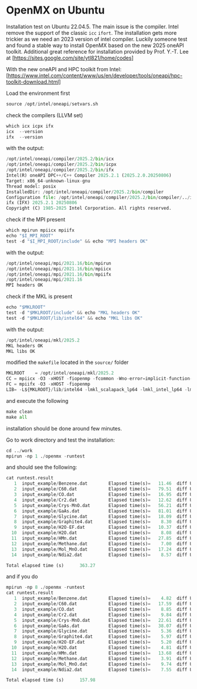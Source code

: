 # OpenMX on Ubuntu

Installation test on Ubuntu 22.04.5. The main issue is the compiler. Intel remove the support of the classic `icc` `ifort`. The installation gets more trickier as we need an 2023 version of intel compiler. Luckily someone test and found a stable way to install OpenMX based on the new 2025 oneAPI toolkit. Additional great reference for installation provided by Prof. Y.-T. Lee at [https://sites.google.com/site/ytl821/home/codes]

With the new oneAPI and HPC toolkit from Intel: [https://www.intel.com/content/www/us/en/developer/tools/oneapi/hpc-toolkit-download.html]

Load the environment first

```python
source /opt/intel/oneapi/setvars.sh
```

check the compilers (LLVM set)

```python
which icx icpx ifx
icx  --version
ifx  --version
```

with the output:

```python
/opt/intel/oneapi/compiler/2025.2/bin/icx
/opt/intel/oneapi/compiler/2025.2/bin/icpx
/opt/intel/oneapi/compiler/2025.2/bin/ifx
Intel(R) oneAPI DPC++/C++ Compiler 2025.2.1 (2025.2.0.20250806)
Target: x86_64-unknown-linux-gnu
Thread model: posix
InstalledDir: /opt/intel/oneapi/compiler/2025.2/bin/compiler
Configuration file: /opt/intel/oneapi/compiler/2025.2/bin/compiler/../icx.cfg
ifx (IFX) 2025.2.1 20250806
Copyright (C) 1985-2025 Intel Corporation. All rights reserved.
```

check if the MPI present

```python
which mpirun mpiicx mpiifx
echo "$I_MPI_ROOT"
test -d "$I_MPI_ROOT/include" && echo "MPI headers OK"
```

with the output:

```python
/opt/intel/oneapi/mpi/2021.16/bin/mpirun
/opt/intel/oneapi/mpi/2021.16/bin/mpiicx
/opt/intel/oneapi/mpi/2021.16/bin/mpiifx
/opt/intel/oneapi/mpi/2021.16
MPI headers OK
```

check if the MKL is present 

```python
echo "$MKLROOT"
test -d "$MKLROOT/include" && echo "MKL headers OK"
test -d "$MKLROOT/lib/intel64" && echo "MKL libs OK"
```

with the output:

```python
/opt/intel/oneapi/mkl/2025.2
MKL headers OK
MKL libs OK
```

modified the `makefile` located in the `source/` folder

```python
MKLROOT    = /opt/intel/oneapi/mkl/2025.2
CC = mpiicx -O3 -xHOST -fiopenmp -fcommon -Wno-error=implicit-function-declaration -I${MKLROOT}/include -I${MKLROOT}/include/fftw
FC = mpiifx -O3 -xHOST -fiopenmp
LIB= -L${MKLROOT}/lib/intel64 -lmkl_scalapack_lp64 -lmkl_intel_lp64 -lmkl_intel_thread -lmkl_core -lifcore -lmkl_blacs_intelmpi_lp64 -liomp5 -lpthread -lm -ldl
```

and execute the following 

```python
make clean
make all
```

installation should be done around few minutes.

Go to work directory and test the installation:

```python
cd ../work
mpirun -np 1 ./openmx -runtest
```

and should see the following:

```python
cat runtest.result
   1  input_example/Benzene.dat        Elapsed time(s)=   11.46  diff Utot= 0.000000000029  diff Force= 0.000000000001
   2  input_example/C60.dat            Elapsed time(s)=   79.51  diff Utot= 0.000000000007  diff Force= 0.000000000005
   3  input_example/CO.dat             Elapsed time(s)=   16.95  diff Utot= 0.000000000026  diff Force= 0.000000008290
   4  input_example/Cr2.dat            Elapsed time(s)=   12.62  diff Utot= 0.000000000025  diff Force= 0.000000000075
   5  input_example/Crys-MnO.dat       Elapsed time(s)=   56.21  diff Utot= 0.000000000012  diff Force= 0.000000000056
   6  input_example/GaAs.dat           Elapsed time(s)=   81.01  diff Utot= 0.000000000006  diff Force= 0.000000000001
   7  input_example/Glycine.dat        Elapsed time(s)=   18.09  diff Utot= 0.000000000001  diff Force= 0.000000000001
   8  input_example/Graphite4.dat      Elapsed time(s)=    8.30  diff Utot= 0.000000000014  diff Force= 0.000000000053
   9  input_example/H2O-EF.dat         Elapsed time(s)=   10.37  diff Utot= 0.000000000001  diff Force= 0.000000000003
  10  input_example/H2O.dat            Elapsed time(s)=    8.08  diff Utot= 0.000000000001  diff Force= 0.000000003207
  11  input_example/HMn.dat            Elapsed time(s)=   27.85  diff Utot= 0.000000000131  diff Force= 0.000000000021
  12  input_example/Methane.dat        Elapsed time(s)=    7.00  diff Utot= 0.000000000003  diff Force= 0.000000000001
  13  input_example/Mol_MnO.dat        Elapsed time(s)=   17.24  diff Utot= 0.000000000187  diff Force= 0.000000000148
  14  input_example/Ndia2.dat          Elapsed time(s)=    8.57  diff Utot= 0.000000000001  diff Force= 0.000000000000

Total elapsed time (s)      363.27
```

and if you do 

```python
mpirun -np 8 ./openmx -runtest
cat runtest.result
   1  input_example/Benzene.dat        Elapsed time(s)=    4.82  diff Utot= 0.000000000038  diff Force= 0.000000000004
   2  input_example/C60.dat            Elapsed time(s)=   17.59  diff Utot= 0.000000000004  diff Force= 0.000000000001
   3  input_example/CO.dat             Elapsed time(s)=    8.85  diff Utot= 0.000000000096  diff Force= 0.000000000238
   4  input_example/Cr2.dat            Elapsed time(s)=    9.84  diff Utot= 0.000000000912  diff Force= 0.000000000172
   5  input_example/Crys-MnO.dat       Elapsed time(s)=   22.61  diff Utot= 0.000000000011  diff Force= 0.000000000003
   6  input_example/GaAs.dat           Elapsed time(s)=   38.07  diff Utot= 0.000000000004  diff Force= 0.000000000001
   7  input_example/Glycine.dat        Elapsed time(s)=    5.36  diff Utot= 0.000000000001  diff Force= 0.000000000001
   8  input_example/Graphite4.dat      Elapsed time(s)=    5.97  diff Utot= 0.000000000022  diff Force= 0.000000000012
   9  input_example/H2O-EF.dat         Elapsed time(s)=    5.20  diff Utot= 0.000000000000  diff Force= 0.000000000001
  10  input_example/H2O.dat            Elapsed time(s)=    4.81  diff Utot= 0.000000000000  diff Force= 0.000000000512
  11  input_example/HMn.dat            Elapsed time(s)=   13.68  diff Utot= 0.000000000132  diff Force= 0.000000000002
  12  input_example/Methane.dat        Elapsed time(s)=    3.91  diff Utot= 0.000000000004  diff Force= 0.000000000001
  13  input_example/Mol_MnO.dat        Elapsed time(s)=    9.74  diff Utot= 0.000000000371  diff Force= 0.000000000011
  14  input_example/Ndia2.dat          Elapsed time(s)=    7.55  diff Utot= 0.000000000001  diff Force= 0.000000000000

Total elapsed time (s)      157.98
```
